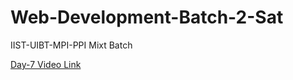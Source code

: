# Web-Development-Batch-2-Sat
IIST-UIBT-MPI-PPI Mixt Batch


[Day-7 Video Link](https://youtu.be/aqvRafv_5nc)

